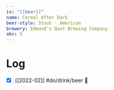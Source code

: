```yaml
---
is: "[[beer]]"
name: Cereal After Dark
beer-style: Stout - American
brewery: Edmund's Oast Brewing Company
abv: 5
---
```

# Log
- [x] [[2022-02]] #do/drink/beer 🤞

